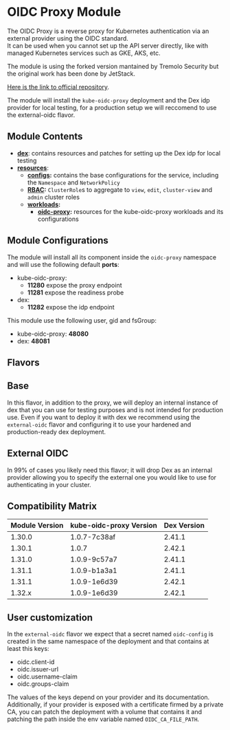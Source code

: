# OIDC Proxy Module

The OIDC Proxy is a reverse proxy for Kubernetes authentication via an external provider using the OIDC standard.  
It can be used when you cannot set up the API server directly, like with managed Kubernetes services such as
GKE, AKS, etc.

The module is using the forked version mantained by Tremolo Security but the original work has been done by JetStack.

[Here is the link to official repository].

The module will install the `kube-oidc-proxy` deployment and the Dex idp provider for local testing, for a production
setup we will reccomend to use the external-oidc flavor.

## Module Contents

- **[dex](./dex)**: contains resources and patches for setting up the Dex idp for local testing
- **[resources](./base/resources)**:
  - **[configs](./base/resources/configs):** contains the base configurations for the service, including the `Namespace`
		and `NetworkPolicy`
  - **[RBAC](./base/resources/rbac):** `ClusterRole`s to aggregate to `view`, `edit`, `cluster-view` and `admin`
			cluster roles
  - **[workloads](./base/resources/workloads):**
    - **[oidc-proxy](./base/resources/workloads/oidc-proxy):** resources for the kube-oidc-proxy workloads and its
			configurations

## Module Configurations

The module will install all its component inside the `oidc-proxy` namespace and will use the following
default **ports**:

- kube-oidc-proxy:
  - **11280** expose the proxy endpoint
  - **11281** expose the readiness probe
- dex:
  - **11282** expose the idp endpoint

This module use the following user, gid and fsGroup:

- kube-oidc-proxy: **48080**
- dex: **48081**

## Flavors

## Base

In this flavor, in addition to the proxy, we will deploy an internal instance of dex that you can use for testing
purposes and is not intended for production use. Even if you want to deploy it with dex we recommend using the
`external-oidc` flavor and configuring it to use your hardened and production-ready dex deployment.

## External OIDC

In 99% of cases you likely need this flavor; it will drop Dex as an internal provider allowing you to
specify the external one you would like to use for authenticating in your cluster.

## Compatibility Matrix

| Module Version | kube-oidc-proxy Version                | Dex Version |
|----------------|----------------------------------------|-------------|
| 1.30.0         | 1.0.7-7c38af                           | 2.41.1      |
| 1.30.1         | 1.0.7                                  | 2.42.1      |
| 1.31.0         | 1.0.9-9c57a7                           | 2.41.1      |
| 1.31.1         | 1.0.9-b1a3a1                           | 2.41.1      |
| 1.31.1         | 1.0.9-1e6d39                           | 2.42.1      |
| 1.32.x         | 1.0.9-1e6d39                           | 2.42.1      |

## User customization

In the `external-oidc` flavor we expect that a secret named `oidc-config` is created in the same namespace of the
deployment and that contains at least this keys:

- oidc.client-id
- oidc.issuer-url
- oidc.username-claim
- oidc.groups-claim

The values of the keys depend on your provider and its documentation. Additionally, if your provider is exposed
with a certificate firmed by a private CA, you can patch the deployment with a volume that contains it and
patching the path inside the env variable named `OIDC_CA_FILE_PATH`.

[Here is the link to official repository]: https://github.com/TremoloSecurity/kube-oidc-proxy
	"kube-oidc-proxy GitHub Repository"
